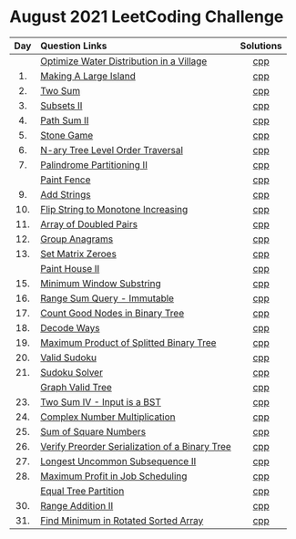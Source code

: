 # August 2021 LeetCoding Challenge

| Day | Question Links                                                                                                                                                   |                              Solutions                               |
| :-: | :--------------------------------------------------------------------------------------------------------------------------------------------------------------- | :------------------------------------------------------------------: |
|     | [Optimize Water Distribution in a Village](https://leetcode.com/explore/challenge/card/august-leetcoding-challenge-2021/613/week-1-august-1st-august-7th/3834/)  |   [cpp](./Optimize%20Water%20Distribution%20in%20a%20Village.cpp)    |
| 1.  | [Making A Large Island](https://leetcode.com/explore/challenge/card/august-leetcoding-challenge-2021/613/week-1-august-1st-august-7th/3835/)                     |            [cpp](./01.%20Making%20A%20Large%20Island.cpp)            |
| 2.  | [Two Sum](https://leetcode.com/explore/challenge/card/august-leetcoding-challenge-2021/613/week-1-august-1st-august-7th/3836/)                                   |                     [cpp](./02.%20Two%20Sum.cpp)                     |
| 3.  | [Subsets II](https://leetcode.com/explore/challenge/card/august-leetcoding-challenge-2021/613/week-1-august-1st-august-7th/3837/)                                |                   [cpp](./03.%20Subsets%20II.cpp)                    |
| 4.  | [Path Sum II](https://leetcode.com/explore/challenge/card/august-leetcoding-challenge-2021/613/week-1-august-1st-august-7th/3838/)                               |                  [cpp](./04.%20Path%20Sum%20II.cpp)                  |
| 5.  | [Stone Game](https://leetcode.com/explore/challenge/card/august-leetcoding-challenge-2021/613/week-1-august-1st-august-7th/3870/)                                |                   [cpp](./05.%20Stone%20Game.cpp)                    |
| 6.  | [N-ary Tree Level Order Traversal](https://leetcode.com/explore/challenge/card/august-leetcoding-challenge-2021/613/week-1-august-1st-august-7th/3871/)          |     [cpp](./06.%20N-ary%20Tree%20Level%20Order%20Traversal.cpp)      |
| 7.  | [Palindrome Partitioning II](https://leetcode.com/explore/challenge/card/august-leetcoding-challenge-2021/613/week-1-august-1st-august-7th/3872/)                |          [cpp](./07.%20Palindrome%20Partitioning%20II.cpp)           |
|     | [Paint Fence](https://leetcode.com/explore/challenge/card/august-leetcoding-challenge-2021/614/week-2-august-8th-august-14th/3873/)                              |                      [cpp](./Paint%20Fence.cpp)                      |
| 9.  | [Add Strings](https://leetcode.com/explore/challenge/card/august-leetcoding-challenge-2021/614/week-2-august-8th-august-14th/3875/)                              |                   [cpp](./09.%20Add%20Strings.cpp)                   |
| 10. | [Flip String to Monotone Increasing](https://leetcode.com/explore/challenge/card/august-leetcoding-challenge-2021/614/week-2-august-8th-august-14th/3876/)       |    [cpp](./10.%20Flip%20String%20to%20Monotone%20Increasing.cpp)     |
| 11. | [Array of Doubled Pairs](https://leetcode.com/explore/challenge/card/august-leetcoding-challenge-2021/614/week-2-august-8th-august-14th/3877/)                   |           [cpp](./11.%20Array%20of%20Doubled%20Pairs.cpp)            |
| 12. | [Group Anagrams](https://leetcode.com/explore/challenge/card/august-leetcoding-challenge-2021/614/week-2-august-8th-august-14th/3887/)                           |                 [cpp](./12.%20Group%20Anagrams.cpp)                  |
| 13. | [Set Matrix Zeroes](https://leetcode.com/explore/challenge/card/august-leetcoding-challenge-2021/614/week-2-august-8th-august-14th/3888/)                        |               [cpp](./13.%20Set%20Matrix%20Zeroes.cpp)               |
|  | [Paint House II](https://leetcode.com/explore/challenge/card/august-leetcoding-challenge-2021/615/week-3-august-15th-august-21st/3890/)                        |               [cpp](./Paint%20House%20II.cpp)               |
| 15. | [Minimum Window Substring](https://leetcode.com/explore/challenge/card/august-leetcoding-challenge-2021/615/week-3-august-15th-august-21st/3891/)                |           [cpp](./15.%20Minimum%20Window%20Substring.cpp)            |
| 16. | [Range Sum Query - Immutable](https://leetcode.com/explore/challenge/card/august-leetcoding-challenge-2021/615/week-3-august-15th-august-21st/3892/)             |        [cpp](./16.%20Range%20Sum%20Query%20-%20Immutable.cpp)        |
| 17. | [Count Good Nodes in Binary Tree](https://leetcode.com/explore/challenge/card/august-leetcoding-challenge-2021/615/week-3-august-15th-august-21st/3899/)         |     [cpp](./17.%20Count%20Good%20Nodes%20in%20Binary%20Tree.cpp)     |
| 18. | [Decode Ways](https://leetcode.com/explore/challenge/card/august-leetcoding-challenge-2021/615/week-3-august-15th-august-21st/3902/)                             |                   [cpp](./18.%20Decode%20Ways.cpp)                   |
| 19. | [Maximum Product of Splitted Binary Tree](https://leetcode.com/explore/challenge/card/august-leetcoding-challenge-2021/615/week-3-august-15th-august-21st/3903/) | [cpp](./19.%20Maximum%20Product%20of%20Splitted%20Binary%20Tree.cpp) |
| 20. | [Valid Sudoku](https://leetcode.com/explore/challenge/card/august-leetcoding-challenge-2021/615/week-3-august-15th-august-21st/3904/)                            |                  [cpp](./20.%20Valid%20Sudoku.cpp)                   |
| 21. | [Sudoku Solver](https://leetcode.com/explore/challenge/card/august-leetcoding-challenge-2021/615/week-3-august-15th-august-21st/3905/)                            |                  [cpp](./20Sudoku%20Solver.%20.cpp)                   |
|  | [Graph Valid Tree](https://leetcode.com/explore/challenge/card/august-leetcoding-challenge-2021/616/week-4-august-22nd-august-28th/3906/)                            |                  [cpp](./Graph%20Valid%20Tree.cpp)                   |
| 23. | [Two Sum IV - Input is a BST](https://leetcode.com/explore/featured/card/august-leetcoding-challenge-2021/616/week-4-august-22nd-august-28th/3908/)                            |                  [cpp](./23.%20Two%20Sum%20IV%20-%20Input%20is%20a%20BST.cpp)                   |
| 24. | [Complex Number Multiplication](https://leetcode.com/explore/featured/card/august-leetcoding-challenge-2021/616/week-4-august-22nd-august-28th/3917/)                            |                  [cpp](./24.%20Complex%20Number%20Multiplication.cpp)                   |
| 25. | [Sum of Square Numbers](https://leetcode.com/explore/challenge/card/august-leetcoding-challenge-2021/616/week-4-august-22nd-august-28th/3918/)                            |                  [cpp](./25.%20Sum%20of%20Square%20Numbers.cpp)                   |
| 26. | [Verify Preorder Serialization of a Binary Tree](https://leetcode.com/explore/challenge/card/august-leetcoding-challenge-2021/616/week-4-august-22nd-august-28th/3920/) | [cpp](./26.%20Verify%20Preorder%20Serialization%20of%20a%20Binary%20Tree.cpp) |
| 27. | [Longest Uncommon Subsequence II](https://leetcode.com/explore/challenge/card/august-leetcoding-challenge-2021/616/week-4-august-22nd-august-28th/3921/) | [cpp](./27.%20Longest%20Uncommon%20Subsequence%20II.cpp) |
| 28. | [Maximum Profit in Job Scheduling](https://leetcode.com/explore/challenge/card/august-leetcoding-challenge-2021/616/week-4-august-22nd-august-28th/3950/) | [cpp](./28.%20Maximum%20Profit%20in%20Job%20Scheduling.cpp) |
|  | [Equal Tree Partition](https://leetcode.com/explore/challenge/card/august-leetcoding-challenge-2021/617/week-5-august-29th-august-31st/3955/) | [cpp](./Equal%20Tree%20Partition.cpp) |
| 30. | [Range Addition II](https://leetcode.com/explore/featured/card/august-leetcoding-challenge-2021/617/week-5-august-29th-august-31st/3957/) | [cpp](./30.%20Range%20Addition%20II.cpp) |
| 31. | [Find Minimum in Rotated Sorted Array](https://leetcode.com/explore/featured/card/august-leetcoding-challenge-2021/617/week-5-august-29th-august-31st/3958/) | [cpp](./31.%20Find%20Minimum%20in%20Rotated%20Sorted%20Array.cpp) |
